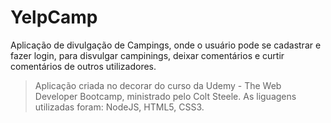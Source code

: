 # YelpCamp

Aplicação de divulgação de Campings, onde o usuário pode se cadastrar e fazer login, para disvulgar campinings, deixar comentários e curtir comentários de outros utilizadores.

> Aplicação criada no decorar do curso da Udemy - The Web Developer Bootcamp, ministrado pelo Colt Steele.
> As liguagens utilizadas foram: NodeJS, HTML5, CSS3.

